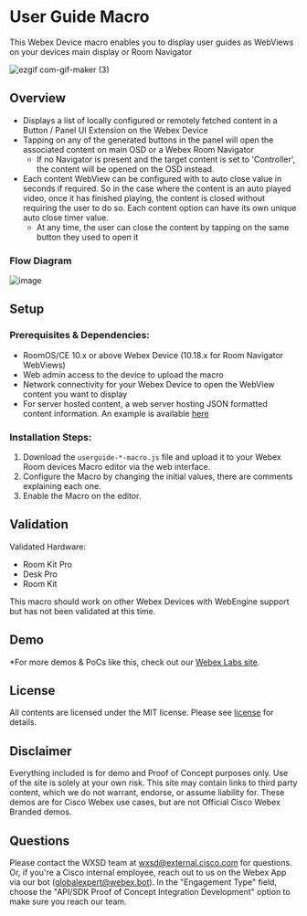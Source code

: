 # User Guide Macro

This Webex Device macro enables you to display user guides as WebViews on your devices main display or Room Navigator

![ezgif com-gif-maker (3)](https://user-images.githubusercontent.com/21026209/208012076-694d40b2-f1e2-4f83-804a-62067069a8ce.gif)

## Overview

- Displays a list of locally configured or remotely fetched content in a Button / Panel UI Extension on the Webex Device
- Tapping on any of the generated buttons in the panel will open the associated content on main OSD or a Webex Room Navigator
  - If no Navigator is present and the target content is set to 'Controller', the content will be opened on the OSD instead.
- Each content WebView can be configured with to auto close value in seconds if required. So in the case where the content is an auto played video, once it has finished playing, the content is closed without requiring the user to do so. Each content option can have its own unique auto close timer value.
   - At any time, the user can close the content by tapping on the same button they used to open it

### Flow Diagram

![image](https://user-images.githubusercontent.com/21026209/235316328-4960af63-63fb-4716-b1a6-1620156e92ec.png)

## Setup

### Prerequisites & Dependencies: 

- RoomOS/CE 10.x or above Webex Device (10.18.x for Room Navigator WebViews)
- Web admin access to the device to upload the macro
- Network connectivity for your Webex Device to open the WebView content you want to display
- For server hosted content, a web server hosting JSON formatted content information. An example is available [here](content-examples/basics.json)

### Installation Steps:

1. Download the ``userguide-*-macro.js`` file and upload it to your Webex Room devices Macro editor via the web interface.
2. Configure the Macro by changing the initial values, there are comments explaining each one.
3. Enable the Macro on the editor.


## Validation

Validated Hardware:

* Room Kit Pro
* Desk Pro
* Room Kit

This macro should work on other Webex Devices with WebEngine support but has not been validated at this time.

## Demo

*For more demos & PoCs like this, check out our [Webex Labs site](https://collabtoolbox.cisco.com/webex-labs).

## License

All contents are licensed under the MIT license. Please see [license](LICENSE) for details.


## Disclaimer

Everything included is for demo and Proof of Concept purposes only. Use of the site is solely at your own risk. This site may contain links to third party content, which we do not warrant, endorse, or assume liability for. These demos are for Cisco Webex use cases, but are not Official Cisco Webex Branded demos.


## Questions

Please contact the WXSD team at [wxsd@external.cisco.com](mailto:wxsd@external.cisco.com?subject=userguide-macro) for questions. Or, if you're a Cisco internal employee, reach out to us on the Webex App via our bot (globalexpert@webex.bot). In the "Engagement Type" field, choose the "API/SDK Proof of Concept Integration Development" option to make sure you reach our team. 
